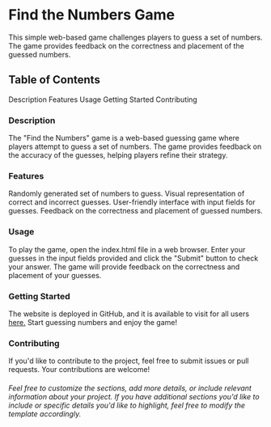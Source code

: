 # Find the Numbers Game
This simple web-based game challenges players to guess a set of numbers. The game provides feedback on the correctness and placement of the guessed numbers.

## Table of Contents
Description
Features
Usage
Getting Started
Contributing

### Description
The "Find the Numbers" game is a web-based guessing game where players attempt to guess a set of numbers. The game provides feedback on the accuracy of the guesses, helping players refine their strategy.

### Features
Randomly generated set of numbers to guess.
Visual representation of correct and incorrect guesses.
User-friendly interface with input fields for guesses.
Feedback on the correctness and placement of guessed numbers.

### Usage
To play the game, open the index.html file in a web browser. Enter your guesses in the input fields provided and click the "Submit" button to check your answer. The game will provide feedback on the correctness and placement of your guesses.

### Getting Started

The website is deployed in GitHub, and it is available to visit for all users [here.](https://mnalrashid.github.io/Portfolio-Project-2/)
Start guessing numbers and enjoy the game!

### Contributing
If you'd like to contribute to the project, feel free to submit issues or pull requests. Your contributions are welcome!

###### Feel free to customize the sections, add more details, or include relevant information about your project. If you have additional sections you'd like to include or specific details you'd like to highlight, feel free to modify the template accordingly.






